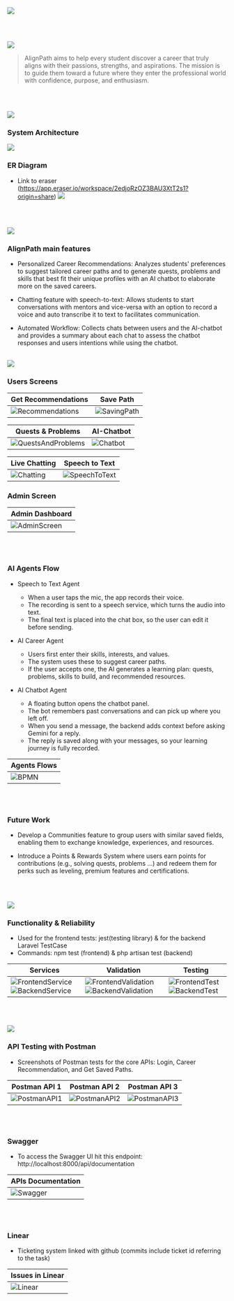 <img src="./readme/title1.svg"/>

<br><br>

<!-- project overview -->
<img src="./readme/title2.svg"/>

> AlignPath aims to help every student discover a career that truly aligns with their passions, strengths, and aspirations.
> The mission is to guide them toward a future where they enter the professional world with confidence, purpose, and enthusiasm.

<br><br>

<!-- System Design -->
<img src="./readme/title3.svg"/>

### System Architecture

<img src="./readme/demo/SystemArchitecture.png"/>

### ER Diagram

- Link to eraser (https://app.eraser.io/workspace/2edjoRzOZ3BAU3XtT2s1?origin=share)
  <img src="./readme/demo/ERDiagram.png"/>

<br><br>

<!-- Project Highlights -->
<img src="./readme/title4.svg"/>

### AlignPath main features

- Personalized Career Recommendations:
  Analyzes students' preferences to suggest tailored career paths and to generate quests, problems and skills that best fit their unique profiles with an AI chatbot to elaborate more on the saved careers.

- Chatting feature with speech-to-text:
  Allows students to start conversations with mentors and vice-versa with an option to record a voice and auto transcribe it to text to facilitates communication.

- Automated Workflow:
  Collects chats between users and the AI-chatbot and provides a summary about each chat to assess the chatbot responses and users intentions while using the chatbot.
  <br><br>

<!-- Demo -->
<img src="./readme/title5.svg"/>

### Users Screens

| Get Recommendations                                   | Save Path                                   |
| ----------------------------------------------------- | ------------------------------------------- |
| ![Recommendations](./readme/demo/Recommendations.gif) | ![SavingPath](./readme/demo/SavingPath.gif) |

| Quests & Problems                                         | AI-Chatbot                            |
| --------------------------------------------------------- | ------------------------------------- |
| ![QuestsAndProblems](./readme/demo/QuestsAndProblems.gif) | ![Chatbot](./readme/demo/Chatbot.gif) |

| Live Chatting                            | Speech to Text                                  |
| ---------------------------------------- | ----------------------------------------------- |
| ![Chatting](./readme/demo/LiveChats.gif) | ![SpeechToText](./readme/demo/SpeechToText.gif) |

### Admin Screen

| Admin Dashboard                                |
| ---------------------------------------------- |
| ![AdminScreen](./readme/demo/AdminFeature.gif) |

<br><br>

### AI Agents Flow

- Speech to Text Agent

  - When a user taps the mic, the app records their voice.
  - The recording is sent to a speech service, which turns the audio into text.
  - The final text is placed into the chat box, so the user can edit it before sending.

- AI Career Agent

  - Users first enter their skills, interests, and values.
  - The system uses these to suggest career paths.
  - If the user accepts one, the AI generates a learning plan: quests, problems, skills to build, and recommended resources.

- AI Chatbot Agent
  - A floating button opens the chatbot panel.
  - The bot remembers past conversations and can pick up where you left off.
  - When you send a message, the backend adds context before asking Gemini for a reply.
  - The reply is saved along with your messages, so your learning journey is fully recorded.

| Agents Flows                          |
| ------------------------------------- |
| ![BPMN](./readme/demo/AgentsBPMN.png) |

<br><br>

### Future Work

- Develop a Communities feature to group users with similar saved fields, enabling them to exchange knowledge, experiences, and resources.

- Introduce a Points & Rewards System where users earn points for contributions (e.g., solving quests, problems ...) and redeem them for perks such as leveling, premium features and certifications.

<br><br>

<!-- Development & Testing -->
<img src="./readme/title6.svg"/>

### Functionality & Reliability

- Used for the frontend tests: jest(testing library) & for the backend Laravel TestCase
- Commands: npm test (frontend) & php artisan test (backend)

| Services                                                                                                  | Validation                                                                                                            | Testing                                                                                       |
| --------------------------------------------------------------------------------------------------------- | --------------------------------------------------------------------------------------------------------------------- | --------------------------------------------------------------------------------------------- |
| ![FrontendService](./readme/demo/FrontendService.png) ![BackendService](./readme/demo/BackendService.png) | ![FrontendValidation](./readme/demo/FrontendValidation.png) ![BackendValidation](./readme/demo/BackendValidation.png) | ![FrontendTest](./readme/demo/FrontendTest.png) ![BackendTest](./readme/demo/BackendTest.png) |

<br><br>

<!-- Deployment -->
<img src="./readme/title7.svg"/>

### API Testing with Postman

- Screenshots of Postman tests for the core APIs: Login, Career Recommendation, and Get Saved Paths.

| Postman API 1                          | Postman API 2                          | Postman API 3                          |
| -------------------------------------- | -------------------------------------- | -------------------------------------- |
| ![PostmanAPI1](./readme/demo/API1.png) | ![PostmanAPI2](./readme/demo/API2.png) | ![PostmanAPI3](./readme/demo/API3.png) |

<br><br>

### Swagger

- To access the Swagger UI hit this endpoint: http://localhost:8000/api/documentation

| APIs Documentation                    |
| ------------------------------------- |
| ![Swagger](./readme/demo/Swagger.gif) |

<br><br>

### Linear

- Ticketing system linked with github (commits include ticket id referring to the task)

| Issues in Linear                    |
| ----------------------------------- |
| ![Linear](./readme/demo/Linear.gif) |
